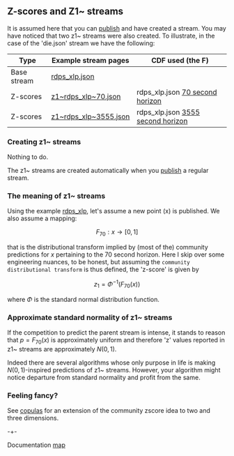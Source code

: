 
## Z-scores and Z1~ streams

It is assumed here that you can [publish](https://microprediction.github.io/microprediction/publish.html) and have 
created a stream. You may have noticed that two z1~ streams were also created. To illustrate, in the case
of the 'die.json' stream we have the following:
 
| Type        | Example stream pages                                                                         | CDF used (the F)                                                                                              |
|-------------|----------------------------------------------------------------------------------------------|---------------------------------------------------------------------------------------------------------------|
| Base stream | [rdps_xlp.json](https://www.microprediction.org/stream_dashboard.html?stream=rdps_xlp)                 |                                                                                                               |
| Z-scores    | [z1\~rdps_xlp\~70.json](https://www.microprediction.org/stream_dashboard.html?stream=z1~rdps_xlp~70)     | rdps_xlp.json [70 second horizon](https://www.microprediction.org/stream_dashboard.html?stream=rdps_xlp&horizon=70)     |
| Z-scores    | [z1\~rdps_xlp\~3555.json](https://www.microprediction.org/stream_dashboard.html?stream=z1~rdps_xlp~3555)     | rdps_xlp.json [3555 second horizon](https://www.microprediction.org/stream_dashboard.html?stream=rdps_xlp&horizon=3555)     |


### Creating z1~ streams
Nothing to do. 

The z1~ streams are created automatically 
when you [publish](https://microprediction.github.io/microprediction/publish.html) a regular stream. 


### The meaning of z1~ streams 

Using the example [rdps_xlp](https://www.microprediction.org/stream_dashboard.html?stream=rdps_xlp&horizon=70), let's assume
a new point \(x\) is published. We also assume a mapping: 

$$ F_{70}: x \rightarrow [0,1] $$

that is the distributional transform implied by (most of the) community predictions for $x$ pertaining to the $70$ second horizon. 
Here I skip over some engineering nuances, to be honest, but assuming
the `community distributional transform` is thus defined, the 'z-score' is given by

$$ z_1 = \Phi^{-1}\left( F_{70}(x)  \right) $$

where $\Phi$ is the standard normal distribution function. 

### Approximate standard normality of z1~ streams

If the competition to predict the parent stream is intense, it stands to reason that $p=F_{70}(x)$ is approximately 
uniform and therefore 'z' values reported in z1~ streams are approximately $N(0,1)$. 

Indeed there are several 
algorithms whose only purpose in life is making $N(0,1)$-inspired predictions of z1~ streams. However, your algorithm might notice departure from standard normality and profit from the same. 


### Feeling fancy?
See [copulas](https://microprediction.github.io/microprediction/copulas.html) for 
an extension of the community zscore idea to two and three dimensions. 

-+- 

Documentation [map](https://microprediction.github.io/microprediction/map.html)
